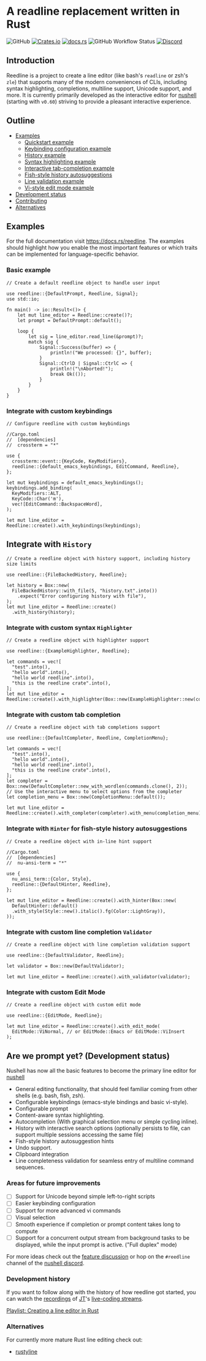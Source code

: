# A readline replacement written in Rust

![GitHub](https://img.shields.io/github/license/nushell/reedline)
[![Crates.io](https://img.shields.io/crates/v/reedline)](https://crates.io/crates/reedline)
[![docs.rs](https://img.shields.io/docsrs/reedline)](https://docs.rs/reedline/)
![GitHub Workflow Status](https://img.shields.io/github/workflow/status/nushell/reedline/continuous-integration)
[![Discord](https://img.shields.io/discord/601130461678272522.svg?logo=discord)](https://discord.gg/NtAbbGn)

## Introduction

Reedline is a project to create a line editor (like bash's `readline` or zsh's `zle`) that supports many of the modern conveniences of CLIs, including syntax highlighting, completions, multiline support, Unicode support, and more.
It is currently primarily developed as the interactive editor for [nushell](https://github.com/nushell/nushell) (starting with `v0.60`) striving to provide a pleasant interactive experience.

## Outline

- [Examples](#examples)
  - [Quickstart example](#basic-example)
  - [Keybinding configuration example](#integrate-with-custom-keybindings)
  - [History example](#integrate-with-history)
  - [Syntax highlighting example](#integrate-with-custom-syntax-highlighter)
  - [Interactive tab-completion example](#integrate-with-custom-tab-completion)
  - [Fish-style history autosuggestions](#integrate-with-hinter-for-fish-style-history-autosuggestions)
  - [Line validation example](#integrate-with-custom-line-completion-validator)
  - [Vi-style edit mode example](#integrate-with-custom-edit-mode)
- [Development status](#are-we-prompt-yet-development-status)
- [Contributing](./CONTRIBUTING.md)
- [Alternatives](#alternatives)

## Examples

For the full documentation visit <https://docs.rs/reedline>. The examples should highlight how you enable the most important features or which traits can be implemented for language-specific behavior.

### Basic example

```rust,no_run
// Create a default reedline object to handle user input

use reedline::{DefaultPrompt, Reedline, Signal};
use std::io;

fn main() -> io::Result<()> {
    let mut line_editor = Reedline::create()?;
    let prompt = DefaultPrompt::default();

    loop {
        let sig = line_editor.read_line(&prompt)?;
        match sig {
            Signal::Success(buffer) => {
                println!("We processed: {}", buffer);
            }
            Signal::CtrlD | Signal::CtrlC => {
                println!("\nAborted!");
                break Ok(());
            }
        }
    }
}
```

### Integrate with custom keybindings

```rust,no_run
// Configure reedline with custom keybindings

//Cargo.toml
//  [dependencies]
//  crossterm = "*"

use {
  crossterm::event::{KeyCode, KeyModifiers},
  reedline::{default_emacs_keybindings, EditCommand, Reedline},
};

let mut keybindings = default_emacs_keybindings();
keybindings.add_binding(
  KeyModifiers::ALT,
  KeyCode::Char('m'),
  vec![EditCommand::BackspaceWord],
);

let mut line_editor = Reedline::create().with_keybindings(keybindings);
```

## Integrate with `History`

```rust,no_run
// Create a reedline object with history support, including history size limits

use reedline::{FileBackedHistory, Reedline};

let history = Box::new(
  FileBackedHistory::with_file(5, "history.txt".into())
    .expect("Error configuring history with file"),
);
let mut line_editor = Reedline::create()
  .with_history(history);
```

### Integrate with custom syntax `Highlighter`

```rust,no_run
// Create a reedline object with highlighter support

use reedline::{ExampleHighlighter, Reedline};

let commands = vec![
  "test".into(),
  "hello world".into(),
  "hello world reedline".into(),
  "this is the reedline crate".into(),
];
let mut line_editor =
Reedline::create().with_highlighter(Box::new(ExampleHighlighter::new(commands)));
```

### Integrate with custom tab completion

```rust,no_run
// Create a reedline object with tab completions support

use reedline::{DefaultCompleter, Reedline, CompletionMenu};

let commands = vec![
  "test".into(),
  "hello world".into(),
  "hello world reedline".into(),
  "this is the reedline crate".into(),
];
let completer = Box::new(DefaultCompleter::new_with_wordlen(commands.clone(), 2));
// Use the interactive menu to select options from the completer
let completion_menu = Box::new(CompletionMenu::default());

let mut line_editor = Reedline::create().with_completer(completer).with_menu(completion_menu);
```

### Integrate with `Hinter` for fish-style history autosuggestions

```rust,no_run
// Create a reedline object with in-line hint support

//Cargo.toml
//  [dependencies]
//  nu-ansi-term = "*"

use {
  nu_ansi_term::{Color, Style},
  reedline::{DefaultHinter, Reedline},
};

let mut line_editor = Reedline::create().with_hinter(Box::new(
  DefaultHinter::default()
  .with_style(Style::new().italic().fg(Color::LightGray)),
));
```

### Integrate with custom line completion `Validator`

```rust,no_run
// Create a reedline object with line completion validation support

use reedline::{DefaultValidator, Reedline};

let validator = Box::new(DefaultValidator);

let mut line_editor = Reedline::create().with_validator(validator);
```

### Integrate with custom Edit Mode

```rust,no_run
// Create a reedline object with custom edit mode

use reedline::{EditMode, Reedline};

let mut line_editor = Reedline::create().with_edit_mode(
  EditMode::ViNormal, // or EditMode::Emacs or EditMode::ViInsert
);
```

## Are we prompt yet? (Development status)

Nushell has now all the basic features to become the primary line editor for [nushell](https://github.com/nushell/nushell
)

- General editing functionality, that should feel familiar coming from other shells (e.g. bash, fish, zsh).
- Configurable keybindings (emacs-style bindings and basic vi-style).
- Configurable prompt
- Content-aware syntax highlighting.
- Autocompletion (With graphical selection menu or simple cycling inline).
- History with interactive search options (optionally persists to file, can support multiple sessions accessing the same file)
- Fish-style history autosuggestion hints
- Undo support.
- Clipboard integration
- Line completeness validation for seamless entry of multiline command sequences.

### Areas for future improvements

- [ ] Support for Unicode beyond simple left-to-right scripts
- [ ] Easier keybinding configuration
- [ ] Support for more advanced vi commands
- [ ] Visual selection
- [ ] Smooth experience if completion or prompt content takes long to compute
- [ ] Support for a concurrent output stream from background tasks to be displayed, while the input prompt is active. ("Full duplex" mode)

For more ideas check out the [feature discussion](https://github.com/nushell/reedline/issues/63) or hop on the `#reedline` channel of the [nushell discord](https://discordapp.com/invite/NtAbbGn).

### Development history

If you want to follow along with the history of how reedline got started, you can watch the [recordings](https://youtube.com/playlist?list=PLP2yfE2-FXdQw0I6O4YdIX_mzBeF5TDdv) of [JT](https://github.com/jntrnr)'s [live-coding streams](https://www.twitch.tv/jntrnr).

[Playlist: Creating a line editor in Rust](https://youtube.com/playlist?list=PLP2yfE2-FXdQw0I6O4YdIX_mzBeF5TDdv)

### Alternatives

For currently more mature Rust line editing check out:

- [rustyline](https://crates.io/crates/rustyline)
